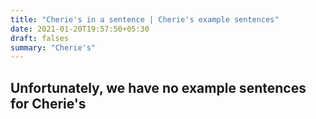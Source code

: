 ```yaml
---
title: "Cherie's in a sentence | Cherie's example sentences"
date: 2021-01-20T19:57:50+05:30
draft: falses
summary: "Cherie's"
---
```

## Unfortunately, we have no example sentences for Cherie's                 
